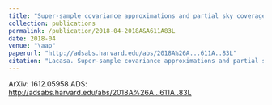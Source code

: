 ```yaml
---
title: "Super-sample covariance approximations and partial sky coverage"
collection: publications
permalink: /publication/2018-04-2018A&A611A83L
date: 2018-04
venue: "\aap"
paperurl: "http://adsabs.harvard.edu/abs/2018A%26A...611A..83L"
citation: "Lacasa. Super-sample covariance approximations and partial sky coverage. Astronomy and Astrophysics, 611:, Apr 2018"
---
```


ArXiv: 1612.05958
ADS: http://adsabs.harvard.edu/abs/2018A%26A...611A..83L
